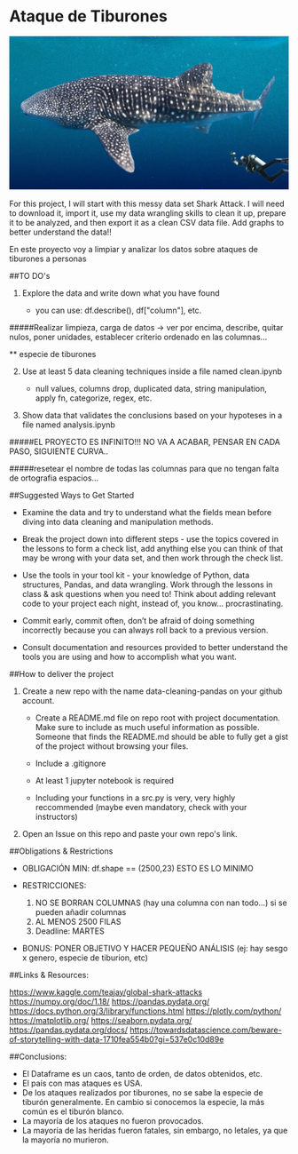 # Ataque de Tiburones

![Alt text](img/Tibu_ballena.jpg)

For this project, I will start with this messy data set Shark Attack. I will need to download it, import it, use my data wrangling skills to clean it up, prepare it to be analyzed, and then export it as a clean CSV data file. Add graphs to better understand the data!!

En este proyecto voy a limpiar y analizar los datos sobre ataques de tiburones a personas

##TO DO's

1. Explore the data and write down what you have found

    - you can use: df.describe(), df["column"], etc.

#####Realizar limpieza, carga de datos -> ver por encima, describe, quitar nulos, poner unidades, establecer criterio ordenado en las columnas...

** especie de tiburones

2. Use at least 5 data cleaning techniques inside a file named clean.ipynb
    
    - null values, columns drop, duplicated data, string manipulation, apply fn, categorize, regex, etc.

3. Show data that validates the conclusions based on your hypoteses in a file named analysis.ipynb

#####EL PROYECTO ES INFINITO!!! NO VA A ACABAR, PENSAR EN CADA PASO, SIGUIENTE CURVA..

#####resetear el nombre de todas las columnas para que no tengan falta de ortografia espacios...

##Suggested Ways to Get Started

- Examine the data and try to understand what the fields mean before diving into data cleaning and manipulation methods.

- Break the project down into different steps - use the topics covered in the lessons to form a check list, add anything else you can think of that may be wrong with your data set, and then work through the check list.

- Use the tools in your tool kit - your knowledge of Python, data structures, Pandas, and data wrangling. Work through the lessons in class & ask questions when you need to! Think about adding relevant code to your project each night, instead of, you know... procrastinating.

- Commit early, commit often, don’t be afraid of doing something incorrectly because you can always roll back to a previous version.

- Consult documentation and resources provided to better understand the tools you are using and how to accomplish what you want.

##How to deliver the project

1. Create a new repo with the name data-cleaning-pandas on your github account.

    - Create a README.md file on repo root with project documentation. Make sure to include as much useful information as possible. Someone that finds the README.md should be able to fully get a gist of the project without browsing your files.

    - Include a .gitignore

    - At least 1 jupyter notebook is required

    - Including your functions in a src.py is very, very highly reccommended (maybe even mandatory, check with your instructors)

2. Open an Issue on this repo and paste your own repo's link.

##Obligations & Restrictions

- OBLIGACIÓN MIN:
df.shape == (2500,23) ESTO ES LO MINIMO 

- RESTRICCIONES:
    1.  NO SE BORRAN COLUMNAS (hay una columna con nan todo...) si se pueden añadir columnas
    2. AL MENOS 2500 FILAS 
    3. Deadline: MARTES

- BONUS: PONER OBJETIVO Y HACER PEQUEÑO ANÁLISIS (ej: hay sesgo x genero, especie de tiburion, etc)

##Links & Resources:

https://www.kaggle.com/teajay/global-shark-attacks
https://numpy.org/doc/1.18/
https://pandas.pydata.org/
https://docs.python.org/3/library/functions.html
https://plotly.com/python/
https://matplotlib.org/
https://seaborn.pydata.org/
https://pandas.pydata.org/docs/
https://towardsdatascience.com/beware-of-storytelling-with-data-1710fea554b0?gi=537e0c10d89e

##Conclusions:

- El Dataframe es un caos, tanto de orden, de datos obtenidos, etc.
- El país con mas ataques es USA.
- De los ataques realizados por tiburones, no se sabe la especie de tiburón generalmente. En cambio si conocemos la especie, la más común es el tiburón blanco.
- La mayoría de los ataques no fueron provocados.
- La mayoría de las heridas fueron fatales, sin embargo, no letales, ya que la mayoría no murieron.
